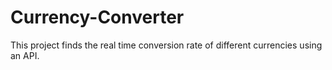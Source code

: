 # Currency-Converter

This project finds the real time conversion rate of different currencies using an API.
